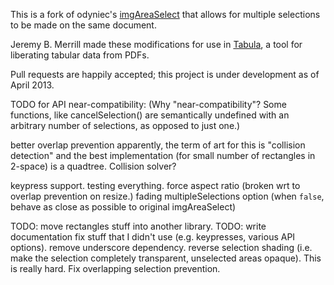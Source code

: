This is a fork of odyniec's [imgAreaSelect](http://odyniec.net/projects/imgareaselect/) that allows for multiple selections to be made on the same document.

Jeremy B. Merrill made these modifications for use in [Tabula](http://github.com/jazzido/tabula), a tool for liberating tabular data from PDFs.

Pull requests are happily accepted; this project is under development as of April 2013.

TODO for API near-compatibility:
(Why "near-compatibility"? Some functions, like cancelSelection() are semantically undefined with an arbitrary number of selections, as opposed to just one.)

better overlap prevention
  apparently, the term of art for this is "collision detection" and the best implementation (for small number of rectangles in 2-space) is a quadtree. Collision solver?

keypress support.
testing everything.
force aspect ratio (broken wrt to overlap prevention on resize.)
fading
multipleSelections option (when `false`, behave as close as possible to original imgAreaSelect)

TODO: move rectangles stuff into another library.
TODO:
write documentation
fix stuff that I didn't use (e.g. keypresses, various API options).
remove underscore dependency.
reverse selection shading (i.e. make the selection completely transparent, unselected areas opaque). This is really hard.
Fix overlapping selection prevention.

